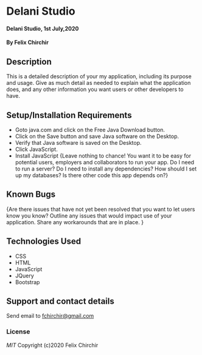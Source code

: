# Delani Studio
#### Delani Studio, 1st July,2020
#### By **Felix Chirchir**
## Description
This is a detailed description of your my application, including its purpose and usage.  Give as much detail as needed to explain what the application does, and any other information you want users or other developers to have.
## Setup/Installation Requirements
* Goto java.com and click on the Free Java Download button.
* Click on the Save button and save Java software on the Desktop.
* Verify that Java software is saved on the Desktop.
* Click JavaScript.
* Install JavaScript
{Leave nothing to chance! You want it to be easy for potential users, employers and collaborators to run your app. Do I need to run a server? Do I need to install any dependencies? How should I set up my databases? Is there other code this app depends on?}
## Known Bugs
{Are there issues that have not yet been resolved that you want to let users know you know? Outline any issues that would impact use of your application. Share any workarounds that are in place. }
## Technologies Used
* CSS
* HTML
* JavaScript
* JQuery
* Bootstrap
## Support and contact details
Send email to fchirchir@gmail.com
### License
*MIT*
Copyright (c)2020  Felix Chirchir
